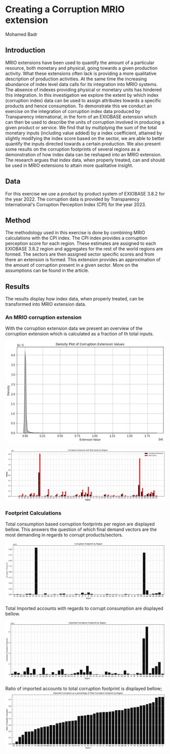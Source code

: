 # Creating a Corruption MRIO extension
Mohamed Badr

## Introduction
MRIO extensions have been used to quantify the amount of a particular resource, both monetary and physical, going towards a given production activity. What these extensions often lack is providing a more qualitative description of production activities. At the same time the increasing abundance of index level data calls for its integration into MRIO systems. The absence of indexes providing physical or monetary units has hindered this integration. In this investigation we explore the extent by which index (corruption index) data can be used to assign attributes towards a specific products and hence consumption. To demonstrate this we conduct an exercise on the integration of corruption index data produced by Transparency international, in the form of an EXIOBASE extension which can then be used to describe the units of corruption involved in producing a given product or service. We find that by multiplying the sum of the total monetary inputs (including value added) by a index coefficient, attained by slightly modifying the index score based on the sector, we are able to better quantify the inputs directed towards a certain production. We also present some results on the corruption footprints of several regions as a demonstration of how index data can be reshaped into an MRIO extension. The research argues that index data, when properly treated, can and should be used in MRIO extensions to attain more qualitative insight. 

## Data 

For this exercise we use a product by product system of EXIOBASE 3.8.2 for the year 2022. The corruption data is provided by Transparency International's Corruption Perception Index (CPI) for the year 2023.  

## Method
The methodology used in this exercise is done by combining MRIO calculations with the CPI index. The CPI index provides a corruption perception score for each region. These estimates are assigned to each EXIOBASE 3.8.2 region and aggregates for the rest of the world regions are formed. The sectors are then assigned sector specific scores and from there an extension is formed. This extension provides an approximation of the amount of corruption present in a given sector. More on the assumptions can be found in the article.

## Results 
The results display how index data, when properly treated, can be transformed into MRIO extension data. 

### An MRIO corruption extension
With the corruption extension data we present an overview of the corruption extension which is calculated as a fraction of th total inputs. 

![alt text](results/density.png)

![alt text](results/totalinputs_extensions.png)

### Footprint Calculations 
Total consumption based corruption footprints per region are displayed bellow. This answers the question of which final demand vectors are the most demanding in regards to corrupt products/sectors. 

![alt text](results/footprint.png)

Total Imported accounts with regards to corrupt consumption are displayed bellow.

![alt text](results/imported_footprint.png)

Ratio of imported accounts to total corruption footprint is displayed bellow;
![alt text](results/ratio.png)